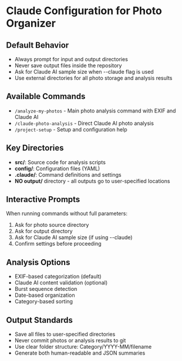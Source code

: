 # Claude Configuration for Photo Organizer

## Default Behavior
- Always prompt for input and output directories
- Never save output files inside the repository
- Ask for Claude AI sample size when --claude flag is used
- Use external directories for all photo storage and analysis results

## Available Commands
- `/analyze-my-photos` - Main photo analysis command with EXIF and Claude AI
- `/claude-photo-analysis` - Direct Claude AI photo analysis
- `/project-setup` - Setup and configuration help

## Key Directories
- **src/**: Source code for analysis scripts
- **config/**: Configuration files (YAML)
- **.claude/**: Command definitions and settings
- **NO output/** directory - all outputs go to user-specified locations

## Interactive Prompts
When running commands without full parameters:
1. Ask for photo source directory
2. Ask for output directory
3. Ask for Claude AI sample size (if using --claude)
4. Confirm settings before proceeding

## Analysis Options
- EXIF-based categorization (default)
- Claude AI content validation (optional)
- Burst sequence detection
- Date-based organization
- Category-based sorting

## Output Standards
- Save all files to user-specified directories
- Never commit photos or analysis results to git
- Use clear folder structure: Category/YYYY-MM/filename
- Generate both human-readable and JSON summaries